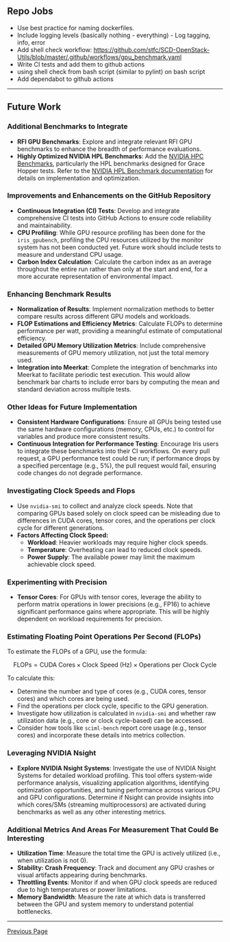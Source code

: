 ## Repo Jobs
- Use best practice for naming dockerfiles.
- Include logging levels (basically nothing - everything) - Log tagging, info, error
- Add shell check workflow: https://github.com/stfc/SCD-OpenStack-Utils/blob/master/.github/workflows/gpu_benchmark.yaml
- Write CI tests and add them to github actions
- using shell check from bash script (similar to pylint) on bash script
- Add dependabot to github actions

---

## Future Work

### Additional Benchmarks to Integrate
- **RFI GPU Benchmarks**: Explore and integrate relevant RFI GPU benchmarks to enhance the breadth of performance evaluations.
- **Highly Optimized NVIDIA HPL Benchmarks**: Add the [NVIDIA HPC Benchmarks](https://catalog.ngc.nvidia.com/orgs/nvidia/containers/hpc-benchmarks), particularly the HPL benchmarks designed for Grace Hopper tests. Refer to the [NVIDIA HPL Benchmark documentation](https://docs.nvidia.com/nvidia-hpc-benchmarks/HPL_benchmark.html) for details on implementation and optimization.

### Improvements and Enhancements on the GitHub Repository
- **Continuous Integration (CI) Tests**: Develop and integrate comprehensive CI tests into GitHub Actions to ensure code reliability and maintainability.
- **CPU Profiling**: While GPU resource profiling has been done for the `iris_gpubench`, profiling the CPU resources utilized by the monitor system has not been conducted yet. Future work should include tests to measure and understand CPU usage.
- **Carbon Index Calculation**: Calculate the carbon index as an average throughout the entire run rather than only at the start and end, for a more accurate representation of environmental impact.

### Enhancing Benchmark Results
- **Normalization of Results**: Implement normalization methods to better compare results across different GPU models and workloads.
- **FLOP Estimations and Efficiency Metrics**: Calculate FLOPs to determine performance per watt, providing a meaningful estimate of computational efficiency.
- **Detailed GPU Memory Utilization Metrics**: Include comprehensive measurements of GPU memory utilization, not just the total memory used.
- **Integration into Meerkat**: Complete the integration of benchmarks into Meerkat to facilitate periodic test execution. This would allow benchmark bar charts to include error bars by computing the mean and standard deviation across multiple tests.

### Other Ideas for Future Implementation
- **Consistent Hardware Configurations**: Ensure all GPUs being tested use the same hardware configurations (memory, CPUs, etc.) to control for variables and produce more consistent results.
- **Continuous Integration for Performance Testing**: Encourage Iris users to integrate these benchmarks into their CI workflows. On every pull request, a GPU performance test could be run; if performance drops by a specified percentage (e.g., 5%), the pull request would fail, ensuring code changes do not degrade performance.

### Investigating Clock Speeds and Flops
- Use `nvidia-smi` to collect and analyze clock speeds. Note that comparing GPUs based solely on clock speed can be misleading due to differences in CUDA cores, tensor cores, and the operations per clock cycle for different generations.
- **Factors Affecting Clock Speed:**
  - **Workload**: Heavier workloads may require higher clock speeds.
  - **Temperature**: Overheating can lead to reduced clock speeds.
  - **Power Supply**: The available power may limit the maximum achievable clock speed.

### Experimenting with Precision
- **Tensor Cores**: For GPUs with tensor cores, leverage the ability to perform matrix operations in lower precisions (e.g., FP16) to achieve significant performance gains where appropriate. This will be highly dependent on workload requirements for precision.

### Estimating Floating Point Operations Per Second (FLOPs)
To estimate the FLOPs of a GPU, use the formula:

$$
\text{FLOPs} = \text{CUDA Cores} \times \text{Clock Speed (Hz)} \times \text{Operations per Clock Cycle}
$$

To calculate this:
- Determine the number and type of cores (e.g., CUDA cores, tensor cores) and which cores are being used.
- Find the operations per clock cycle, specific to the GPU generation.
- Investigate how utilization is calculated in `nvidia-smi` and whether raw utilization data (e.g., core or clock cycle-based) can be accessed.
- Consider how tools like `sciml-bench` report core usage (e.g., tensor cores) and incorporate these details into metrics collection.

### Leveraging NVIDIA Nsight
- **Explore NVIDIA Nsight Systems**: Investigate the use of NVIDIA Nsight Systems for detailed workload profiling. This tool offers system-wide performance analysis, visualizing application algorithms, identifying optimization opportunities, and tuning performance across various CPU and GPU configurations. Determine if Nsight can provide insights into which cores/SMs (streaming multiprocessors) are activated during benchmarks as well as any other interesting metrics.

### Additional Metrics And Areas For Measurement That Could Be Interesting
- **Utilization Time**: Measure the total time the GPU is actively utilized (i.e., when utilization is not 0).
- **Stability: Crash Frequency**: Track and document any GPU crashes or visual artifacts appearing during benchmarks.
- **Throttling Events**: Monitor if and when GPU clock speeds are reduced due to high temperatures or power limitations.
- **Memory Bandwidth**: Measure the rate at which data is transferred between the GPU and system memory to understand potential bottlenecks.

---

[Previous Page](considerations_on_accuracy.md)
